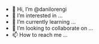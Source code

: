 - 👋 Hi, I’m @danilorengi
- 👀 I’m interested in ...
- 🌱 I’m currently learning ...
- 💞️ I’m looking to collaborate on ...
- 📫 How to reach me ...

<!---
danilorengi/danilorengi is a ✨ special ✨ repository because its `README.md` (this file) appears on your GitHub profile.
You can click the Preview link to take a look at your changes.
--->
